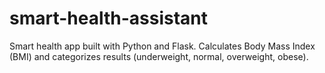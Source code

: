 # smart-health-assistant
Smart health app built with Python and Flask. Calculates Body Mass Index (BMI) and categorizes results (underweight, normal, overweight, obese).
